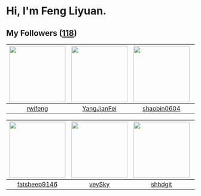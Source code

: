 # Hi, I'm Feng Liyuan.

## My Followers ([118](https://github.com/SunRunAway?tab=followers))

| <img src="https://avatars.githubusercontent.com/u/1814146?v=4" width="150" height="150" /> | <img src="https://avatars.githubusercontent.com/u/16703333?v=4" width="150" height="150" /> | <img src="https://avatars.githubusercontent.com/u/10383?v=4" width="150" height="150" /> | <img src="https://avatars.githubusercontent.com/u/25542995?v=4" width="150" height="150" /> |
| :----------------------------------------------------------------------------------------: | :-----------------------------------------------------------------------------------------: | :--------------------------------------------------------------------------------------: | :-----------------------------------------------------------------------------------------: |
|                            [rwifeng](https://github.com/rwifeng)                           |                        [YangJianFei](https://github.com/YangJianFei)                        |                       [shaobin0604](https://github.com/shaobin0604)                      |                            [miamia0](https://github.com/miamia0)                            |

| <img src="https://avatars.githubusercontent.com/u/11855957?v=4" width="150" height="150" /> | <img src="https://avatars.githubusercontent.com/u/3190043?v=4" width="150" height="150" /> | <img src="https://avatars.githubusercontent.com/u/11549583?v=4" width="150" height="150" /> | <img src="https://avatars.githubusercontent.com/u/24450527?v=4" width="150" height="150" /> |
| :-----------------------------------------------------------------------------------------: | :----------------------------------------------------------------------------------------: | :-----------------------------------------------------------------------------------------: | :-----------------------------------------------------------------------------------------: |
|                       [fatsheep9146](https://github.com/fatsheep9146)                       |                             [veySky](https://github.com/veySky)                            |                            [shhdgit](https://github.com/shhdgit)                            |                             [e06084](https://github.com/e06084)                             |